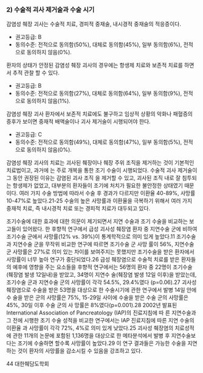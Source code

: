 ### 2) 수술적 괴사 제거술과 수술 시기

감염성 췌장 괴사는 수술적 치료, 경피적 중재술, 내시경적 중재술의 적응증이다.
- 권고등급: B
- 동의수준: 전적으로 동의함(50%), 대체로 동의함(45%), 일부 동의함(6%), 전적으로 동의하지 않음(0%).

환자의 상태가 안정된 감염성 췌장 괴사의 경우에는 항생제 치료와 보존적 치료를 하면서 추적 관찰 할 수 있다.
- 권고등급: B
- 동의수준: 전적으로 동의함(27%), 대체로 동의함(64%), 일부 동의함(9%), 전적으로 동의하지 않음(1%).

감염성 췌장 괴사 환자에서 보존적 치료에도 불구하고 임상적 상황의 악화나 패혈증의 증후가 보이면 중재적 배액술이나 괴사 제거술이 시행되어야 한다.
- 권고등급: C
- 동의수준: 전적으로 동의함(49%), 대체로 동의함(47%), 일부 동의함(5%), 전적으로 동의하지 않음(0%).

감염성 췌장 괴사의 치료는 괴사된 췌장이나 췌장 주위 조직을 제거하는 것이 기본적인 치료법이고, 과거에 는 주로 개복을 통한 조기 수술이 시행되었다. 수술적 괴사 제거술이 그 동안 권장된 이유는 감염된 괴사 조직 을 제거할 수 있고, 괴사된 조직 내로 잘 침투되는 항생제가 없었고, 대부분의 환자들이 조기에 처치가 필요한 불안정한 상태였기 때문이다. 여러 가지 수술 방법에 따라서 수술 후 경과가 다르지만 이환율 40-89%, 사망률 10-47%로 높았다.21-25 수술의 높은 사망률과 이환율을 극복하기 위해서 여러 가지 중재적 치료, 즉 내시경적 치료 또는 경피적 치료가 대두되고 있다.

조기수술에 대한 효과에 대한 의문이 제기되면서 지연 수술과 조기 수술을 비교하는 보고들이 있어왔다. 한 후향적 연구에서 급성 괴사성 췌장염 환자 중 지연수술 군에 비하여 조기수술 군에서 사망률(12% vs. 39%)이 통계학적으로 의미 있게 높았다.11 조기수술과 지연수술 군을 무작위 비교한 연구에 따르면 조기수술 군 사망 률이 56%, 지연수술 군 사망률은 27%로 의미 있는 차이를 보여주지는 못했지만 조기수술을 받은 환자에서 사망률이 너무 높아 연구가 중단되었다.26 급성 췌장염으로 수술적 치료를 받은 환자들의 예후에 영향을 주는 요소들을 후향적 연구에서는 56명의 환자 중 22명이 조기수술(췌장염 발생 12일내)을 받았고, 34명이 지연수 술(췌장염 발생 12일 이후)을 받았는데, 조기수술 군과 지연수술 군의 사망률이 각각 54.5%, 29.4%였다 (p=0.06).27 괴사성 췌장염으로 수술을 받은 53명을 대상으로 한 수술시기에 관한 연구에서 발병 14일 안에 수 술을 받은 군의 사망률은 75%, 15-29일 사이에 수술을 받은 수술 군의 사망률은 45%, 30일 이후 수술 군의 사 망률은 8%였다(p=0.001).28 2002년 발표된 International Association of Pancreatology (IAP)의 진료지침에 따 른 지연수술과 그 전에 시행한 조기 수술 성적을 비교한 연구에서는 IAP 진료지침에 따른 지연 수술의 이환율 과 사망률이 각각 72%, 4%로 의미 있게 낮았다.25 괴사성 췌장염의 치료성적에 관한 11개의 논문에 포함된 1,136명을 대상으로 한 메타분석에서 발병 후 지연수술보다는 조기에 수술하면 할수록 사망률이 높았다.29 이 연구 결과들은 가능한 수술을 지연하는 것이 환자의 사망률을 감소시킬 수 있음을 강조하고 있다.

<PAGE>44 대한췌담도학회